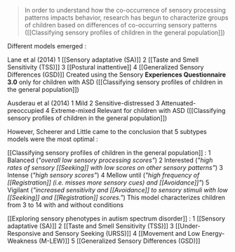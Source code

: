 >In order to understand how the co-occurrence of sensory processing patterns impacts behavior, research has begun to characterize groups of children based on differences of co-occurring sensory patterns ([[Classifying sensory profiles of children in the general population]])

Different models emerged :

Lane et al (2014)
	1 [[Sensory adaptative (SA)]]
	2 [[Taste and Smell Sensitivity (TSS)]]
	3 [[Postural inattentive]]
	4 [[Generalized Sensory Differences (GSD)]]
Created using the Sensory **Experiences Questionnaire 3.0** only for children with ASD ([[Classifying sensory profiles of children in the general population]])

Ausderau et al (2014)
	1 Mild
	2 Sensitive-distressed
	3 Attenuated-preoccupied
	4 Extreme-mixed
Relevant for children with ASD ([[Classifying sensory profiles of children in the general population]])

However, Scheerer and Little came to the conclusion that 5 subtypes models were the most optimal :

[[Classifying sensory profiles of children in the general population]] :
	1 Balanced (*"overall low sensory processing scores"*)
	2 Interested (*"high rates of sensory [[Seeking]] with low scores on other sensory patterns"*)
	3 Intense (*"high sensory scores"*)
	4 Mellow until (*"high frequency of [[Registration]] (i.e. misses more sensory cues) and [[Avoidance]]"*)
	5 Vigilant (*"increased sensitivity and [[Avoidance]] to sensory stimuli with low [[Seeking]] and [[Registration]] scores."*)
This model characterizes children from 3 to 14 with and without conditions

[[Exploring sensory phenotypes in autism spectrum disorder]] :
	1 [[Sensory adaptative (SA)]]
	2 [[Taste and Smell Sensitivity (TSS)]]
	3 [[Under-Responsive and Sensory Seeking (URSS)]]
	4 [[Movement and Low Energy-Weakness (M-LEW)]]
	5 [[Generalized Sensory Differences (GSD)]]
